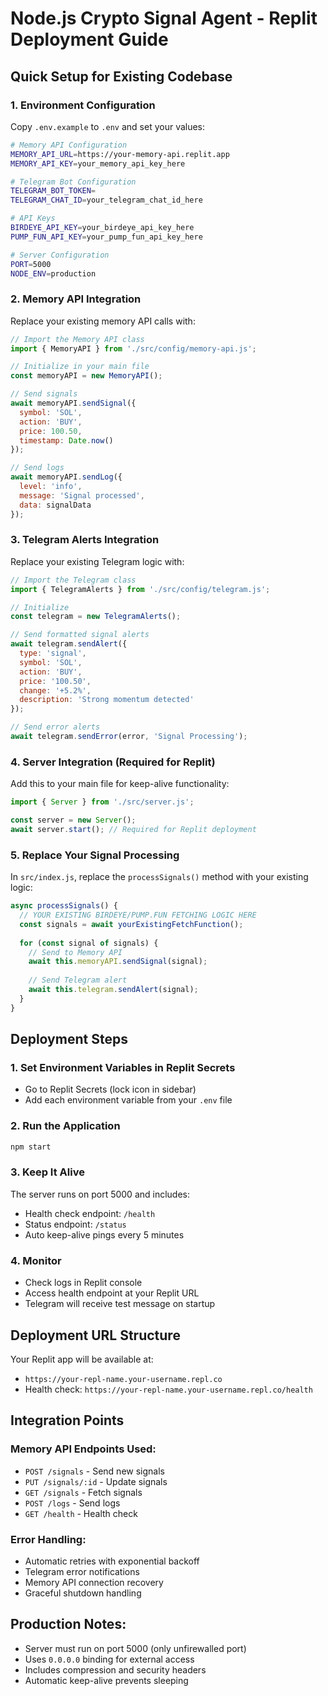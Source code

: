 # Node.js Crypto Signal Agent - Replit Deployment Guide

## Quick Setup for Existing Codebase

### 1. Environment Configuration

Copy `.env.example` to `.env` and set your values:

```bash
# Memory API Configuration
MEMORY_API_URL=https://your-memory-api.replit.app
MEMORY_API_KEY=your_memory_api_key_here

# Telegram Bot Configuration  
TELEGRAM_BOT_TOKEN=
TELEGRAM_CHAT_ID=your_telegram_chat_id_here

# API Keys
BIRDEYE_API_KEY=your_birdeye_api_key_here
PUMP_FUN_API_KEY=your_pump_fun_api_key_here

# Server Configuration
PORT=5000
NODE_ENV=production
```

### 2. Memory API Integration

Replace your existing memory API calls with:

```javascript
// Import the Memory API class
import { MemoryAPI } from './src/config/memory-api.js';

// Initialize in your main file
const memoryAPI = new MemoryAPI();

// Send signals
await memoryAPI.sendSignal({
  symbol: 'SOL',
  action: 'BUY',
  price: 100.50,
  timestamp: Date.now()
});

// Send logs
await memoryAPI.sendLog({
  level: 'info',
  message: 'Signal processed',
  data: signalData
});
```

### 3. Telegram Alerts Integration

Replace your existing Telegram logic with:

```javascript
// Import the Telegram class
import { TelegramAlerts } from './src/config/telegram.js';

// Initialize
const telegram = new TelegramAlerts();

// Send formatted signal alerts
await telegram.sendAlert({
  type: 'signal',
  symbol: 'SOL',
  action: 'BUY',
  price: '100.50',
  change: '+5.2%',
  description: 'Strong momentum detected'
});

// Send error alerts
await telegram.sendError(error, 'Signal Processing');
```

### 4. Server Integration (Required for Replit)

Add this to your main file for keep-alive functionality:

```javascript
import { Server } from './src/server.js';

const server = new Server();
await server.start(); // Required for Replit deployment
```

### 5. Replace Your Signal Processing

In `src/index.js`, replace the `processSignals()` method with your existing logic:

```javascript
async processSignals() {
  // YOUR EXISTING BIRDEYE/PUMP.FUN FETCHING LOGIC HERE
  const signals = await yourExistingFetchFunction();
  
  for (const signal of signals) {
    // Send to Memory API
    await this.memoryAPI.sendSignal(signal);
    
    // Send Telegram alert
    await this.telegram.sendAlert(signal);
  }
}
```

## Deployment Steps

### 1. Set Environment Variables in Replit Secrets
- Go to Replit Secrets (lock icon in sidebar)
- Add each environment variable from your `.env` file

### 2. Run the Application
```bash
npm start
```

### 3. Keep It Alive
The server runs on port 5000 and includes:
- Health check endpoint: `/health`
- Status endpoint: `/status`
- Auto keep-alive pings every 5 minutes

### 4. Monitor
- Check logs in Replit console
- Access health endpoint at your Replit URL
- Telegram will receive test message on startup

## Deployment URL Structure
Your Replit app will be available at:
- `https://your-repl-name.your-username.repl.co`
- Health check: `https://your-repl-name.your-username.repl.co/health`

## Integration Points

### Memory API Endpoints Used:
- `POST /signals` - Send new signals
- `PUT /signals/:id` - Update signals  
- `GET /signals` - Fetch signals
- `POST /logs` - Send logs
- `GET /health` - Health check

### Error Handling:
- Automatic retries with exponential backoff
- Telegram error notifications
- Memory API connection recovery
- Graceful shutdown handling

## Production Notes:
- Server must run on port 5000 (only unfirewalled port)
- Uses `0.0.0.0` binding for external access
- Includes compression and security headers
- Automatic keep-alive prevents sleeping
